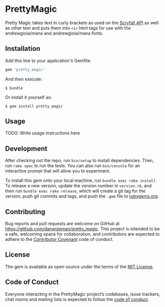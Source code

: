# PrettyMagic

Pretty Magic takes text in curly brackets as used on the [Scryfall API](https://scryfall.com/docs/api/colors) as well as other text 
and puts them into `<i>` html tags for use with the andrewgioia/mana and andrewgioia/mana fonts.

## Installation

Add this line to your application's Gemfile:

```ruby
gem 'pretty_magic'
```

And then execute:

    $ bundle

Or install it yourself as:

    $ gem install pretty_magic

## Usage

TODO: Write usage instructions here

## Development

After checking out the repo, run `bin/setup` to install dependencies. Then, run `rake spec` to run the tests. You can also run `bin/console` 
for an interactive prompt that will allow you to experiment.

To install this gem onto your local machine, run `bundle exec rake install`. To release a new version, update the version number in `version.rb`, 
and then run `bundle exec rake release`, which will create a git tag for the version, push git commits and tags, and push the `.gem` file 
to [rubygems.org](https://rubygems.org).

## Contributing

Bug reports and pull requests are welcome on GitHub at https://github.com/danwiseman/pretty_magic. This project is intended to be a safe, welcoming 
space for collaboration, and contributors are expected to adhere to the [Contributor Covenant](http://contributor-covenant.org) code of conduct.

## License

The gem is available as open source under the terms of the [MIT License](https://opensource.org/licenses/MIT).

## Code of Conduct

Everyone interacting in the PrettyMagic project’s codebases, issue trackers, chat rooms and mailing lists is expected to follow 
the [code of conduct](https://github.com/danwiseman/pretty_magic/blob/master/CODE_OF_CONDUCT.md).
